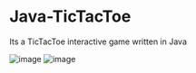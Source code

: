 # Java-TicTacToe
Its a TicTacToe interactive game written in Java


![image](https://user-images.githubusercontent.com/63823444/175281396-cc9a47a2-0560-40ec-9a85-f0ea3e0d2065.png) ![image](https://user-images.githubusercontent.com/63823444/175281732-7cae6044-3569-48ab-947a-e5ce548d69db.png)

